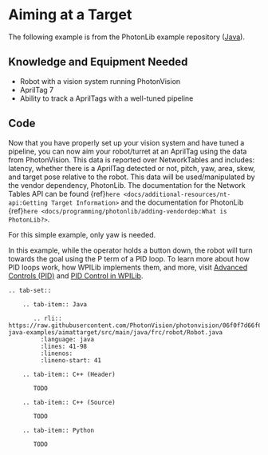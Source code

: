 # Aiming at a Target

The following example is from the PhotonLib example repository ([Java](https://github.com/PhotonVision/photonvision/tree/master/photonlib-java-examples/aimattarget)).

## Knowledge and Equipment Needed

- Robot with a vision system running PhotonVision
- AprilTag 7
- Ability to track a AprilTags with a well-tuned pipeline

## Code

Now that you have properly set up your vision system and have tuned a pipeline, you can now aim your robot/turret at an AprilTag using the data from PhotonVision. This data is reported over NetworkTables and includes: latency, whether there is a AprilTag detected or not, pitch, yaw, area, skew, and target pose relative to the robot. This data will be used/manipulated by the vendor dependency, PhotonLib. The documentation for the Network Tables API can be found {ref}`here <docs/additional-resources/nt-api:Getting Target Information>` and the documentation for PhotonLib {ref}`here <docs/programming/photonlib/adding-vendordep:What is PhotonLib?>`.

For this simple example, only yaw is needed.

In this example, while the operator holds a button down, the robot will turn towards the goal using the P term of a PID loop. To learn more about how PID loops work, how WPILib implements them, and more, visit  [Advanced Controls (PID)](https://docs.wpilib.org/en/stable/docs/software/advanced-control/introduction/index.html) and [PID Control in WPILib](https://docs.wpilib.org/en/stable/docs/software/advanced-controls/controllers/pidcontroller.html#pid-control-in-wpilib).

```{eval-rst}
.. tab-set::

    .. tab-item:: Java

       .. rli:: https://raw.githubusercontent.com/PhotonVision/photonvision/06f0f7d66f68f43e7e461bce672b07e9d2954cda/photonlib-java-examples/aimattarget/src/main/java/frc/robot/Robot.java
         :language: java
         :lines: 41-98
         :linenos:
         :lineno-start: 41

    .. tab-item:: C++ (Header)

       TODO

    .. tab-item:: C++ (Source)

       TODO

    .. tab-item:: Python

       TODO

```
